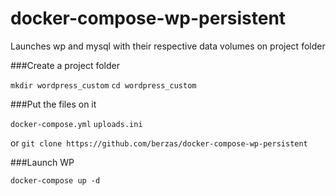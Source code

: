 # docker-compose-wp-persistent
Launches wp and mysql with their respective data volumes on project folder

###Create a project folder

`mkdir wordpress_custom`
`cd wordpress_custom`

###Put the files on it

`docker-compose.yml`
`uploads.ini`

or `git clone https://github.com/berzas/docker-compose-wp-persistent`

###Launch WP

`docker-compose up -d`
